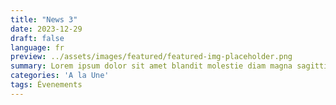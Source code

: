 ```yaml
---
title: "News 3"
date: 2023-12-29
draft: false
language: fr
preview: ../assets/images/featured/featured-img-placeholder.png
summary: Lorem ipsum dolor sit amet blandit molestie diam magna sagittis augue.
categories: 'A la Une'
tags: Évenements
---
```

